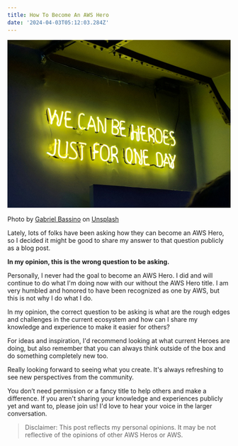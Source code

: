 ```yaml
---
title: How To Become An AWS Hero
date: '2024-04-03T05:12:03.284Z'
---
```


![We can be heroes neon sign](./hero-neon.jpg)

Photo by <a href="https://unsplash.com/@gabrielbassino?utm_content=creditCopyText&utm_medium=referral&utm_source=unsplash">Gabriel Bassino</a> on <a href="https://unsplash.com/photos/yellow-neon-light-signage-zEawlLdVloo?utm_content=creditCopyText&utm_medium=referral&utm_source=unsplash">Unsplash</a>

Lately, lots of folks have been asking how they can become an AWS Hero, so I decided it might be good to share my answer to that question publicly as a blog post.

**In my opinion, this is the wrong question to be asking.**

Personally, I never had the goal to become an AWS Hero. I did and will continue to do what I'm doing now with our without the AWS Hero title. I am very humbled and honored to have been recognized as one by AWS, but this is not why I do what I do.

In my opinion, the correct question to be asking is what are the rough edges and challenges in the current ecosystem and how can I share my knowledge and experience to make it easier for others?

For ideas and inspiration, I'd recommend looking at what current Heroes are doing, but also remember that you can always think outside of the box and do something completely new too.

Really looking forward to seeing what you create. It's always refreshing to see new perspectives from the community.

You don’t need permission or a fancy title to help others and make a difference. If you aren't sharing your knowledge and experiences publicly yet and want to, please join us! I'd love to hear your voice in the larger conversation.

> Disclaimer: This post reflects my personal opinions. It may be not reflective of the opinions of other AWS Heros or AWS.
